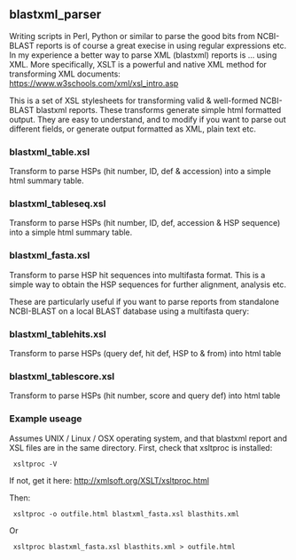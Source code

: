 ## blastxml_parser

Writing scripts in Perl, Python or similar to parse the good bits from NCBI-BLAST reports is of course a great execise in using regular expressions etc. In my experience a better way to parse XML (blastxml) reports is ... using XML. More specifically, XSLT is a powerful and native XML method for transforming XML documents: https://www.w3schools.com/xml/xsl_intro.asp 

This is a set of XSL stylesheets for transforming valid & well-formed NCBI-BLAST blastxml reports. These transforms generate simple html formatted output. They are easy to understand, and to modify if you want to parse out different fields, or generate output formatted as XML, plain text etc.

### blastxml_table.xsl
Transform to parse HSPs (hit number, ID, def & accession) into a simple html summary table.

### blastxml_tableseq.xsl
Transform to parse HSPs (hit number, ID, def, accession & HSP sequence) into a simple html summary table.

### blastxml_fasta.xsl
Transform to parse HSP hit sequences into multifasta format. This is a simple way to obtain the HSP sequences for further alignment, analysis etc.

These are particularly useful if you want to parse reports from standalone NCBI-BLAST on a local BLAST database using a multifasta query:

### blastxml_tablehits.xsl
Transform to parse HSPs (query def, hit def, HSP to & from) into html table

### blastxml_tablescore.xsl
Transform to parse HSPs (hit number, score and query def) into html table

### Example useage

Assumes UNIX / Linux / OSX operating system, and that blastxml report and XSL files are in the same directory. First, check that xsltproc is installed:

     xsltproc -V

If not, get it here:
http://xmlsoft.org/XSLT/xsltproc.html

Then:

     xsltproc -o outfile.html blastxml_fasta.xsl blasthits.xml
Or

     xsltproc blastxml_fasta.xsl blasthits.xml > outfile.html

